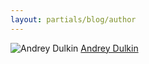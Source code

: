 ```yaml
---
layout: partials/blog/author
---
```


![Andrey Dulkin](//assets/img/team/members/AndreyDulkin.jpg)
[Andrey Dulkin](https://www.linkedin.com/in/andrey-dulkin-3240a31/ "link")
